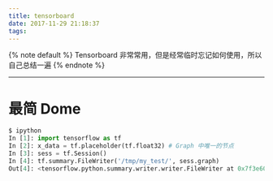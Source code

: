 ```yaml
---
title: tensorboard
date: 2017-11-29 21:18:37
tags:
---
```


<!-- 文章开头都用它了，整齐才好看 -->
{% note default %}
Tensorboard 非常常用，但是经常临时忘记如何使用，所以自己总结一遍
{% endnote %}

<!--more-->

---

# 最简 Dome
```python
$ ipython
In [1]: import tensorflow as tf
In [2]: x_data = tf.placeholder(tf.float32) # Graph 中唯一的节点
In [3]: sess = tf.Session()
In [4]: tf.summary.FileWriter('/tmp/my_test/', sess.graph)
Out[4]: <tensorflow.python.summary.writer.writer.FileWriter at 0x7f3e60027320>
```
